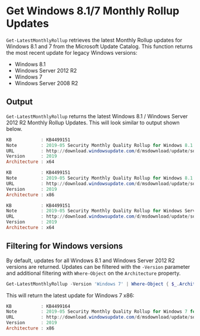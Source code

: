 # Get Windows 8.1/7 Monthly Rollup Updates

`Get-LatestMonthlyRollup` retrieves the latest Monthly Rollup updates for Windows 8.1 and 7 from the Microsoft Update Catalog. This function returns the most recent update for legacy Windows versions:

* Windows 8.1
* Windows Server 2012 R2
* Windows 7
* Windows Server 2008 R2

## Output

`Get-LatestMonthlyRollup` returns the latest Windows 8.1 / Windows Server 2012 R2 Monthly Rollup Updates. This will look similar to output shown below.

```powershell
KB           : KB4499151
Note         : 2019-05 Security Monthly Quality Rollup for Windows 8.1 for x64-based Systems (KB4499151)
URL          : http://download.windowsupdate.com/d/msdownload/update/software/secu/2019/05/windows8.1-kb4499151-x64_254432cdd26527f8661cfd58c6f5edec00cdd93f.msu
Version      : 2019
Architecture : x64

KB           : KB4499151
Note         : 2019-05 Security Monthly Quality Rollup for Windows 8.1 for x86-based Systems (KB4499151)
URL          : http://download.windowsupdate.com/d/msdownload/update/software/secu/2019/05/windows8.1-kb4499151-x86_c43de68ce02d9fe445bf9be94344d88e61a8d48f.msu
Version      : 2019
Architecture : x86

KB           : KB4499151
Note         : 2019-05 Security Monthly Quality Rollup for Windows Server 2012 R2 for x64-based Systems (KB4499151)
URL          : http://download.windowsupdate.com/d/msdownload/update/software/secu/2019/05/windows8.1-kb4499151-x64_254432cdd26527f8661cfd58c6f5edec00cdd93f.msu
Version      : 2019
Architecture : x64
```

## Filtering for Windows versions

By default, updates for all Windows 8.1 and Windows Server 2012 R2 versions are returned. Updates can be filtered with the `-Version` parameter and additional filtering with `Where-Object` on the `Architecture` property.

```powershell
Get-LatestMonthlyRollup -Version 'Windows 7' | Where-Object { $_.Architecture -eq "x86" }
```

This will return the latest update for Windows 7 x86:

```powershell
KB           : KB4499164
Note         : 2019-05 Security Monthly Quality Rollup for Windows 7 for x86-based Systems (KB4499164)
URL          : http://download.windowsupdate.com/d/msdownload/update/software/secu/2019/05/windows6.1-kb4499164-x86_0c190847e1570aa3c930187d9f55010a4f711fc4.msu
Version      : 2019
Architecture : x86
```

